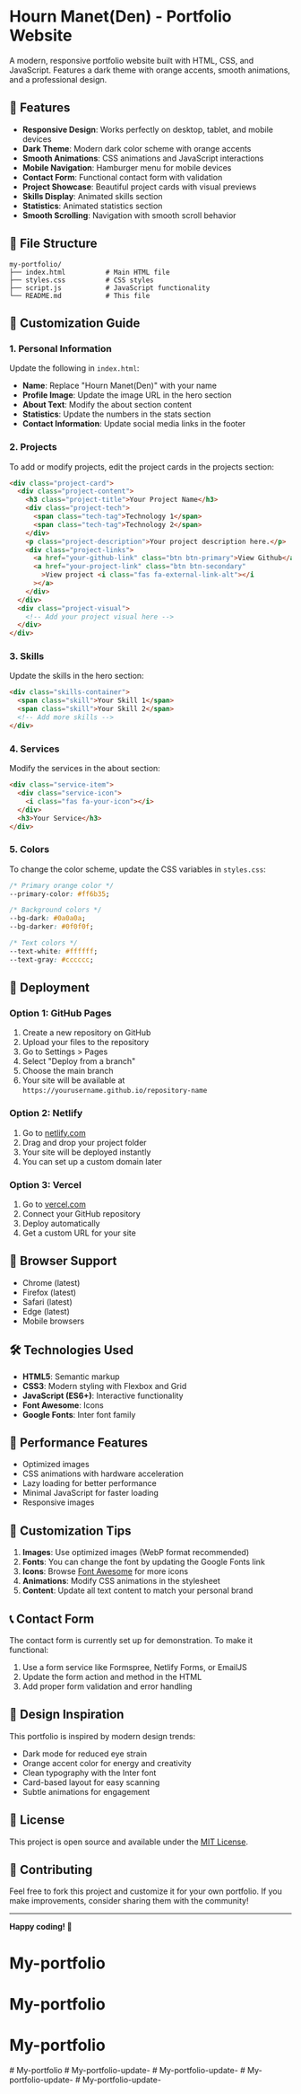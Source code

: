 # Hourn Manet(Den) - Portfolio Website

A modern, responsive portfolio website built with HTML, CSS, and JavaScript. Features a dark theme with orange accents, smooth animations, and a professional design.

## 🚀 Features

- **Responsive Design**: Works perfectly on desktop, tablet, and mobile devices
- **Dark Theme**: Modern dark color scheme with orange accents
- **Smooth Animations**: CSS animations and JavaScript interactions
- **Mobile Navigation**: Hamburger menu for mobile devices
- **Contact Form**: Functional contact form with validation
- **Project Showcase**: Beautiful project cards with visual previews
- **Skills Display**: Animated skills section
- **Statistics**: Animated statistics section
- **Smooth Scrolling**: Navigation with smooth scroll behavior

## 📁 File Structure

```
my-portfolio/
├── index.html          # Main HTML file
├── styles.css          # CSS styles
├── script.js           # JavaScript functionality
└── README.md           # This file
```

## 🎨 Customization Guide

### 1. Personal Information

Update the following in `index.html`:

- **Name**: Replace "Hourn Manet(Den)" with your name
- **Profile Image**: Update the image URL in the hero section
- **About Text**: Modify the about section content
- **Statistics**: Update the numbers in the stats section
- **Contact Information**: Update social media links in the footer

### 2. Projects

To add or modify projects, edit the project cards in the projects section:

```html
<div class="project-card">
  <div class="project-content">
    <h3 class="project-title">Your Project Name</h3>
    <div class="project-tech">
      <span class="tech-tag">Technology 1</span>
      <span class="tech-tag">Technology 2</span>
    </div>
    <p class="project-description">Your project description here.</p>
    <div class="project-links">
      <a href="your-github-link" class="btn btn-primary">View Github</a>
      <a href="your-project-link" class="btn btn-secondary"
        >View project <i class="fas fa-external-link-alt"></i
      ></a>
    </div>
  </div>
  <div class="project-visual">
    <!-- Add your project visual here -->
  </div>
</div>
```

### 3. Skills

Update the skills in the hero section:

```html
<div class="skills-container">
  <span class="skill">Your Skill 1</span>
  <span class="skill">Your Skill 2</span>
  <!-- Add more skills -->
</div>
```

### 4. Services

Modify the services in the about section:

```html
<div class="service-item">
  <div class="service-icon">
    <i class="fas fa-your-icon"></i>
  </div>
  <h3>Your Service</h3>
</div>
```

### 5. Colors

To change the color scheme, update the CSS variables in `styles.css`:

```css
/* Primary orange color */
--primary-color: #ff6b35;

/* Background colors */
--bg-dark: #0a0a0a;
--bg-darker: #0f0f0f;

/* Text colors */
--text-white: #ffffff;
--text-gray: #cccccc;
```

## 🚀 Deployment

### Option 1: GitHub Pages

1. Create a new repository on GitHub
2. Upload your files to the repository
3. Go to Settings > Pages
4. Select "Deploy from a branch"
5. Choose the main branch
6. Your site will be available at `https://yourusername.github.io/repository-name`

### Option 2: Netlify

1. Go to [netlify.com](https://netlify.com)
2. Drag and drop your project folder
3. Your site will be deployed instantly
4. You can set up a custom domain later

### Option 3: Vercel

1. Go to [vercel.com](https://vercel.com)
2. Connect your GitHub repository
3. Deploy automatically
4. Get a custom URL for your site

## 📱 Browser Support

- Chrome (latest)
- Firefox (latest)
- Safari (latest)
- Edge (latest)
- Mobile browsers

## 🛠️ Technologies Used

- **HTML5**: Semantic markup
- **CSS3**: Modern styling with Flexbox and Grid
- **JavaScript (ES6+)**: Interactive functionality
- **Font Awesome**: Icons
- **Google Fonts**: Inter font family

## 🎯 Performance Features

- Optimized images
- CSS animations with hardware acceleration
- Lazy loading for better performance
- Minimal JavaScript for faster loading
- Responsive images

## 🔧 Customization Tips

1. **Images**: Use optimized images (WebP format recommended)
2. **Fonts**: You can change the font by updating the Google Fonts link
3. **Icons**: Browse [Font Awesome](https://fontawesome.com) for more icons
4. **Animations**: Modify CSS animations in the stylesheet
5. **Content**: Update all text content to match your personal brand

## 📞 Contact Form

The contact form is currently set up for demonstration. To make it functional:

1. Use a form service like Formspree, Netlify Forms, or EmailJS
2. Update the form action and method in the HTML
3. Add proper form validation and error handling

## 🎨 Design Inspiration

This portfolio is inspired by modern design trends:

- Dark mode for reduced eye strain
- Orange accent color for energy and creativity
- Clean typography with the Inter font
- Card-based layout for easy scanning
- Subtle animations for engagement

## 📄 License

This project is open source and available under the [MIT License](LICENSE).

## 🤝 Contributing

Feel free to fork this project and customize it for your own portfolio. If you make improvements, consider sharing them with the community!

---

**Happy coding! 🚀**
# My-portfolio
# My-portfolio
# My-portfolio
#   M y - p o r t f o l i o  
 #   M y - p o r t f o l i o - u p d a t e -  
 #   M y - p o r t f o l i o - u p d a t e -  
 #   M y - p o r t f o l i o - u p d a t e -  
 #   M y - p o r t f o l i o - u p d a t e -  
 